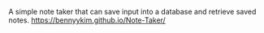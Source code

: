 A simple note taker that can save input into a database and retrieve saved notes.
https://bennyykim.github.io/Note-Taker/